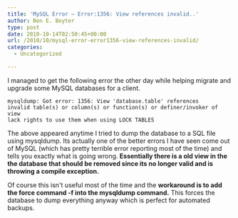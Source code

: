 ```yaml
---
title: 'MySQL Error – Error:1356: View references invalid..'
author: Ben E. Boyter
type: post
date: 2010-10-14T02:50:45+00:00
url: /2010/10/mysql-error-error1356-view-references-invalid/
categories:
  - Uncategorized

---
```


I managed to get the following error the other day while helping migrate and upgrade some MySQL databases for a client.

    mysqldump: Got error: 1356: View 'database.table' references
    invalid table(s) or column(s) or function(s) or definer/invoker of view
    lack rights to use them when using LOCK TABLES


The above appeared anytime I tried to dump the database to a SQL file using mysqldump. Its actually one of the better errors I have seen come out of MySQL (which has pretty terrible error reporting most of the time) and tells you exactly what is going wrong. **Essentially there is a old view in the the database that should be removed since its no longer valid and is throwing a compile exception.**

Of course this isn't useful most of the time and the **workaround is to add the force command -f into the mysqldump command.** This forces the database to dump everything anyway which is perfect for automated backups.
